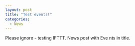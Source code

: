 ```yaml
---
layout: post
title: "Test events!"
categories:
  - News
---
```


Please ignore - testing IFTTT. News post with Eve nts in title.

